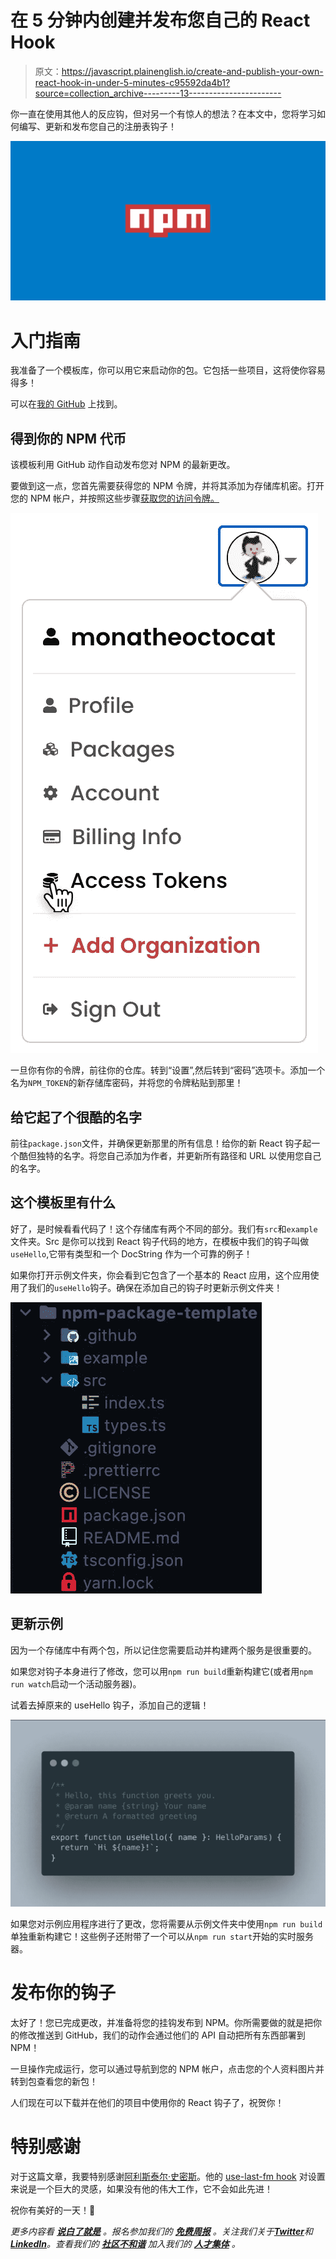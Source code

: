 # 在 5 分钟内创建并发布您自己的 React Hook

> 原文：<https://javascript.plainenglish.io/create-and-publish-your-own-react-hook-in-under-5-minutes-c95592da4b1?source=collection_archive---------13----------------------->

你一直在使用其他人的反应钩，但对另一个有惊人的想法？在本文中，您将学习如何编写、更新和发布您自己的注册表钩子！

![](img/2650e91f8a7da9969e5bbae92d124105.png)

# 入门指南

我准备了一个模板库，你可以用它来启动你的包。它包括一些项目，这将使你容易得多！

可以在[我的 GitHub](https://github.com/driaug/react-hook-template) 上找到。

## 得到你的 NPM 代币

该模板利用 GitHub 动作自动发布您对 NPM 的最新更改。

要做到这一点，您首先需要获得您的 NPM 令牌，并将其添加为存储库机密。打开您的 NPM 帐户，并按照这些步骤[获取您的访问令牌。](https://docs.npmjs.com/creating-and-viewing-access-tokens)

![](img/43301be29a26e80db047b4bad7b6158b.png)

一旦你有你的令牌，前往你的仓库。转到“设置”,然后转到“密码”选项卡。添加一个名为`NPM_TOKEN`的新存储库密码，并将您的令牌粘贴到那里！

## 给它起了个很酷的名字

前往`package.json`文件，并确保更新那里的所有信息！给你的新 React 钩子起一个酷但独特的名字。将您自己添加为作者，并更新所有路径和 URL 以使用您自己的名字。

## 这个模板里有什么

好了，是时候看看代码了！这个存储库有两个不同的部分。我们有`src`和`example`文件夹。Src 是你可以找到 React 钩子代码的地方，在模板中我们的钩子叫做`useHello`,它带有类型和一个 DocString 作为一个可靠的例子！

如果你打开示例文件夹，你会看到它包含了一个基本的 React 应用，这个应用使用了我们的`useHello`钩子。确保在添加自己的钩子时更新示例文件夹！

![](img/311dcab487c11126e437370b801606e1.png)

## 更新示例

因为一个存储库中有两个包，所以记住您需要启动并构建两个服务是很重要的。

如果您对钩子本身进行了修改，您可以用`npm run build`重新构建它(或者用`npm run watch`启动一个活动服务器)。

试着去掉原来的 useHello 钩子，添加自己的逻辑！

![](img/255cbe89c7f607912832b178feb03cca.png)

如果您对示例应用程序进行了更改，您将需要从示例文件夹中使用`npm run build`单独重新构建它！这些例子还附带了一个可以从`npm run start`开始的实时服务器。

# 发布你的钩子

太好了！您已完成更改，并准备将您的挂钩发布到 NPM。你所需要做的就是把你的修改推送到 GitHub，我们的动作会通过他们的 API 自动把所有东西部署到 NPM！

一旦操作完成运行，您可以通过导航到您的 NPM 帐户，点击您的个人资料图片并转到包查看您的新包！

人们现在可以下载并在他们的项目中使用你的 React 钩子了，祝贺你！

# 特别感谢

对于这篇文章，我要特别感谢[阿利斯泰尔·史密斯](https://alistair.sh/)。他的 [use-last-fm hook](https://github.com/alii/use-last-fm) 对设置来说是一个巨大的灵感，如果没有他的伟大工作，它不会如此先进！

祝你有美好的一天！💙

*更多内容看* [***说白了就是***](https://plainenglish.io/) *。报名参加我们的* [***免费周报***](http://newsletter.plainenglish.io/) *。关注我们关于*[***Twitter***](https://twitter.com/inPlainEngHQ)*和*[***LinkedIn***](https://www.linkedin.com/company/inplainenglish/)*。查看我们的* [***社区不和谐***](https://discord.gg/GtDtUAvyhW) *加入我们的* [***人才集体***](https://inplainenglish.pallet.com/talent/welcome) *。*